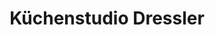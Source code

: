 ---
title: "Küchenstudio Dressler"
url: /muelheim-an-der-ruhr/kuechenstudio-dressler/
shop: Küchen
---